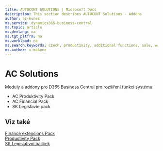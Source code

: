 ```yaml
---
title: AUTOCONT SOLUTIONS | Microsoft Docs
description: This section describes AUTOCONT Solutions - Addons
author: ac-kunes
ms.service: dynamics365-business-central
ms.topic: article
ms.devlang: na
ms.tgt_pltfrm: na
ms.workload: na
ms.search.keywords: Czech, productivity, additional functions, sale, warehouse, invoicing, barcode, claims, transportation, workflow
ms.author: v-makune
---
```


# AC Solutions

Moduly a addony pro D365 Business Central pro rozšíření funkcí systému.


- AC Produktivity Pack 
- AC Financial Pack
- SK Legistavie pack
 

## Viz také
[Finance extensions Pack](AC-FinancialPack/ac-finance-pack.md)  
[Productivity Pack](AC-ProductivityPack/ac-productivity-pack.md)  
[SK Legislativní balíček](ac-sk-legislative-pack.md)